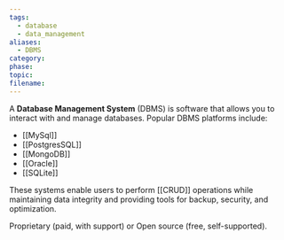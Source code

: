 ```yaml
---
tags:
  - database
  - data_management
aliases:
  - DBMS
category: 
phase: 
topic: 
filename:
---
```

A **Database Management System** (DBMS) is software that allows you to interact with and manage databases. Popular DBMS platforms include:
- [[MySql]]
- [[PostgresSQL]]
- [[MongoDB]]
- [[Oracle]]
- [[SQLite]]

These systems enable users to perform [[CRUD]] operations while maintaining data integrity and providing tools for backup, security, and optimization.

Proprietary (paid, with support) or Open source (free, self-supported).
